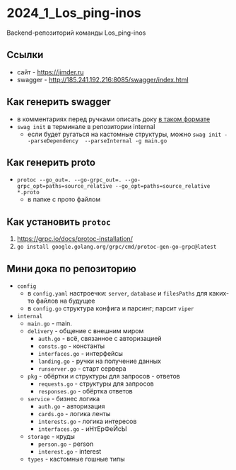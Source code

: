 # 2024_1_Los_ping-inos
Backend-репозиторий команды Los_ping-inos

## Ссылки
* сайт    - https://jimder.ru
* swagger - http://185.241.192.216:8085/swagger/index.html

## Как генерить swagger
* в комментариях перед ручками описать доку [в таком формате](https://github.com/swaggo/swag?tab=readme-ov-file#declarative-comments-format)
* `swag init` в терминале в репозитории internal
  * если будет ругаться на кастомные структуры, можно `swag init --parseDependency  --parseInternal -g main.go`

## Как генерить proto
  * `protoc --go_out=. --go-grpc_out=. --go-grpc_opt=paths=source_relative --go_opt=paths=source_relative *.proto`
    * в папке с прото файлом

## Как установить `protoc` 
1. https://grpc.io/docs/protoc-installation/
2. `go install google.golang.org/grpc/cmd/protoc-gen-go-grpc@latest`

## Мини дока по репозиторию
- `config`
    - в `config.yaml` настроечки: `server`, `database` и `filesPaths` для каких-то файлов на будущее
    - в `config.go` структура конфига и парсинг; парсит `viper`
- `internal`
  - `main.go` - main.
  - `delivery` - общение с внешним миром
    - `auth.go` - всё, связанное с авторизацией
    - `consts.go` - константы
    - `interfaces.go` - интерфейсы
    - `landing.go` - ручки на получение данных
    - `runserver.go` - старт сервера
  - `pkg` - обёртки и структуры для запросов - ответов
    - `requests.go` - структуры для запросов
    - `responses.go` - обёртка ответов
  - `service` - бизнес логика
    - `auth.go` - авторизация
    - `cards.go` - логика ленты
    - `interests.go` - логика интересов
    - `interfaces.go` - иНтЕрФеЙсЫ
  - `storage` - круды
    - `person.go` - person
    - `interest.go` - interest
  - `types` - кастомные гошные типы
